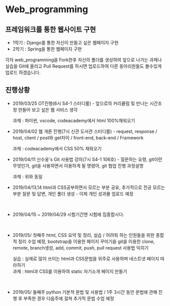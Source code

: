 Web_programming
===============
프레임워크를 통한 웹사이트 구현
-----------------------------
- 1학기 : Django를 통한 자신이 만들고 싶은 웹페이지 구현
- 2학기 : Spring을 통한 웹페이지 구현

각자 web_programming을 Fork한후 자신의 폴더를 생성하여 앞으로 나가는 과제나 실습을 Git에 올리고 Pull Request를 하시면 업로드하여 다른 동아리원들도 볼수있게 업로드 하겠습니다.

진행상황
--------

* 2019/03/25
OT진행(6시 S4-1 스터디룸) - 앞으로의 커리큘럼 및 만나는 시간조정 만들어 보고 싶은 웹 서비스 생각

  과제 : 파이썬, vscode, codeacademy에서 html 100%채워오기
  

* 2019/04/02
웹 개론 진행(7시 신관 도서관 스터디룸) - request, response / host, client / post와 get차이 / front-end, back-end / Framework

  과제 : codeacademy에서 CSS 50% 채워오기
  </br>

* 2019/04/11
신수웅's Git 사용법 강의(7시 S4-1 106호) - 질문하는 요령, git이란 무엇인가, git을 사용하면서 이용하게 될 명령어, git 협업 진행 과정설명

  과제 : 위와 동일</br>
  

* 2019/04/13,14
html과 CSS공부하면서 모르는 부분 공유, 추가적으로 전공 모르는 부분 질문 및 답변, 개인 폴더 생성 - 이제 개인 성과물 업로드 예정
</br>

* 2019/04/15 ~ 2019/04/29
시험기간엔 시험에 집중합시다.
</br>

* 2019/05/ 첫째주
html, CSS 요약 및 정리, 실습 / 어려워 하는 인원들을 위한 종합적 정리 수업 예정, bootstrap을 이용한 페이지 꾸미기을 
git을 이용한 clone, remote, branch생성, add, commit, push, pull request 사용법 익히기

  실습 : 실제로 많이 쓰이는 html과 CSS문법을 위주로 사용하며 네스트넷 페이지 따라하기 </br>
  과제 : html과 CSS를 이용하여 static 자기소개 페이지 만들기
 </br>

* 2019/05/ 둘째주
python 기본적 문법 및 사용법 / 1주 3시간 동안 문법에 관해 진행 후 부족한 경우 다음주에 걸쳐 추가적 문법 수업 예정
</br>
